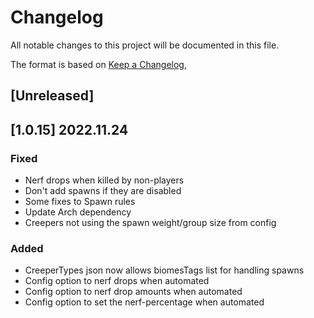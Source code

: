 # Changelog
All notable changes to this project will be documented in this file.

The format is based on [Keep a Changelog](https://keepachangelog.com/en/1.0.0/),

## [Unreleased]
## [1.0.15] 2022.11.24
### Fixed
- Nerf drops when killed by non-players
- Don't add spawns if they are disabled
- Some fixes to Spawn rules
- Update Arch dependency
- Creepers not using the spawn weight/group size from config
### Added 
- CreeperTypes json now allows biomesTags list for handling spawns
- Config option to nerf drops when automated
- Config option to nerf drop amounts when automated
- Config option to set the nerf-percentage when automated
